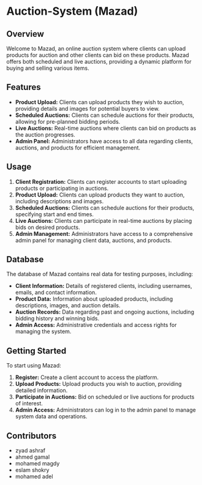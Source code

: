 # Auction-System (Mazad)

## Overview
Welcome to Mazad, an online auction system where clients can upload products for auction and other clients can bid on these products. Mazad offers both scheduled and live auctions, providing a dynamic platform for buying and selling various items.

## Features
- **Product Upload:** Clients can upload products they wish to auction, providing details and images for potential buyers to view.
- **Scheduled Auctions:** Clients can schedule auctions for their products, allowing for pre-planned bidding periods.
- **Live Auctions:** Real-time auctions where clients can bid on products as the auction progresses.
- **Admin Panel:** Administrators have access to all data regarding clients, auctions, and products for efficient management.

## Usage
1. **Client Registration:** Clients can register accounts to start uploading products or participating in auctions.
2. **Product Upload:** Clients can upload products they want to auction, including descriptions and images.
3. **Scheduled Auctions:** Clients can schedule auctions for their products, specifying start and end times.
4. **Live Auctions:** Clients can participate in real-time auctions by placing bids on desired products.
5. **Admin Management:** Administrators have access to a comprehensive admin panel for managing client data, auctions, and products.

## Database
The database of Mazad contains real data for testing purposes, including:
- **Client Information:** Details of registered clients, including usernames, emails, and contact information.
- **Product Data:** Information about uploaded products, including descriptions, images, and auction details.
- **Auction Records:** Data regarding past and ongoing auctions, including bidding history and winning bids.
- **Admin Access:** Administrative credentials and access rights for managing the system.

## Getting Started
To start using Mazad:
1. **Register:** Create a client account to access the platform.
2. **Upload Products:** Upload products you wish to auction, providing detailed information.
3. **Participate in Auctions:** Bid on scheduled or live auctions for products of interest.
4. **Admin Access:** Administrators can log in to the admin panel to manage system data and operations.

## Contributors
- zyad ashraf
- ahmed gamal
- mohamed magdy
- eslam shokry
- mohamed adel

